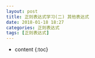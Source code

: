```yaml
---
layout: post
title: 正则表达式学习(二) 其他表达式
date: 2018-01-18 18:27
categories: 正则表达式
tags: [正则表达式]
---
```


* content
{:toc}
